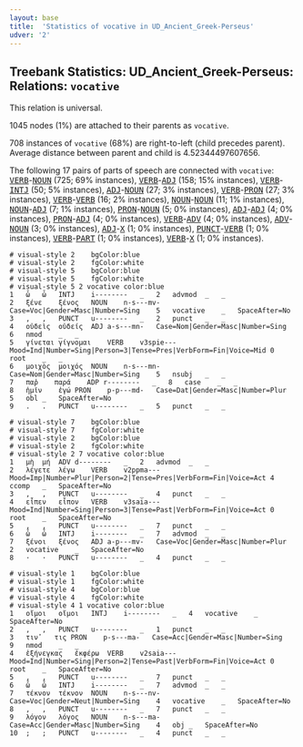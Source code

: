 ```yaml
---
layout: base
title:  'Statistics of vocative in UD_Ancient_Greek-Perseus'
udver: '2'
---
```


## Treebank Statistics: UD_Ancient_Greek-Perseus: Relations: `vocative`

This relation is universal.

1045 nodes (1%) are attached to their parents as `vocative`.

708 instances of `vocative` (68%) are right-to-left (child precedes parent).
Average distance between parent and child is 4.52344497607656.

The following 17 pairs of parts of speech are connected with `vocative`: <tt><a href="grc_perseus-pos-VERB.html">VERB</a></tt>-<tt><a href="grc_perseus-pos-NOUN.html">NOUN</a></tt> (725; 69% instances), <tt><a href="grc_perseus-pos-VERB.html">VERB</a></tt>-<tt><a href="grc_perseus-pos-ADJ.html">ADJ</a></tt> (158; 15% instances), <tt><a href="grc_perseus-pos-VERB.html">VERB</a></tt>-<tt><a href="grc_perseus-pos-INTJ.html">INTJ</a></tt> (50; 5% instances), <tt><a href="grc_perseus-pos-ADJ.html">ADJ</a></tt>-<tt><a href="grc_perseus-pos-NOUN.html">NOUN</a></tt> (27; 3% instances), <tt><a href="grc_perseus-pos-VERB.html">VERB</a></tt>-<tt><a href="grc_perseus-pos-PRON.html">PRON</a></tt> (27; 3% instances), <tt><a href="grc_perseus-pos-VERB.html">VERB</a></tt>-<tt><a href="grc_perseus-pos-VERB.html">VERB</a></tt> (16; 2% instances), <tt><a href="grc_perseus-pos-NOUN.html">NOUN</a></tt>-<tt><a href="grc_perseus-pos-NOUN.html">NOUN</a></tt> (11; 1% instances), <tt><a href="grc_perseus-pos-NOUN.html">NOUN</a></tt>-<tt><a href="grc_perseus-pos-ADJ.html">ADJ</a></tt> (7; 1% instances), <tt><a href="grc_perseus-pos-PRON.html">PRON</a></tt>-<tt><a href="grc_perseus-pos-NOUN.html">NOUN</a></tt> (5; 0% instances), <tt><a href="grc_perseus-pos-ADJ.html">ADJ</a></tt>-<tt><a href="grc_perseus-pos-ADJ.html">ADJ</a></tt> (4; 0% instances), <tt><a href="grc_perseus-pos-PRON.html">PRON</a></tt>-<tt><a href="grc_perseus-pos-ADJ.html">ADJ</a></tt> (4; 0% instances), <tt><a href="grc_perseus-pos-VERB.html">VERB</a></tt>-<tt><a href="grc_perseus-pos-ADV.html">ADV</a></tt> (4; 0% instances), <tt><a href="grc_perseus-pos-ADV.html">ADV</a></tt>-<tt><a href="grc_perseus-pos-NOUN.html">NOUN</a></tt> (3; 0% instances), <tt><a href="grc_perseus-pos-ADJ.html">ADJ</a></tt>-<tt><a href="grc_perseus-pos-X.html">X</a></tt> (1; 0% instances), <tt><a href="grc_perseus-pos-PUNCT.html">PUNCT</a></tt>-<tt><a href="grc_perseus-pos-VERB.html">VERB</a></tt> (1; 0% instances), <tt><a href="grc_perseus-pos-VERB.html">VERB</a></tt>-<tt><a href="grc_perseus-pos-PART.html">PART</a></tt> (1; 0% instances), <tt><a href="grc_perseus-pos-VERB.html">VERB</a></tt>-<tt><a href="grc_perseus-pos-X.html">X</a></tt> (1; 0% instances).


~~~ conllu
# visual-style 2	bgColor:blue
# visual-style 2	fgColor:white
# visual-style 5	bgColor:blue
# visual-style 5	fgColor:white
# visual-style 5 2 vocative	color:blue
1	ὦ	ὦ	INTJ	i--------	_	2	advmod	_	_
2	ξένε	ξένος	NOUN	n-s---mv-	Case=Voc|Gender=Masc|Number=Sing	5	vocative	_	SpaceAfter=No
3	,	,	PUNCT	u--------	_	2	punct	_	_
4	οὐδεὶς	οὐδείς	ADJ	a-s---mn-	Case=Nom|Gender=Masc|Number=Sing	6	nmod	_	_
5	γίνεται	γίγνομαι	VERB	v3spie---	Mood=Ind|Number=Sing|Person=3|Tense=Pres|VerbForm=Fin|Voice=Mid	0	root	_	_
6	μοιχὸς	μοιχός	NOUN	n-s---mn-	Case=Nom|Gender=Masc|Number=Sing	5	nsubj	_	_
7	παῤ	παρά	ADP	r--------	_	8	case	_	_
8	ἡμῖν	ἐγώ	PRON	p-p---md-	Case=Dat|Gender=Masc|Number=Plur	5	obl	_	SpaceAfter=No
9	.	.	PUNCT	u--------	_	5	punct	_	_

~~~


~~~ conllu
# visual-style 7	bgColor:blue
# visual-style 7	fgColor:white
# visual-style 2	bgColor:blue
# visual-style 2	fgColor:white
# visual-style 2 7 vocative	color:blue
1	μὴ	μή	ADV	d--------	_	2	advmod	_	_
2	λέγετε	λέγω	VERB	v2ppma---	Mood=Imp|Number=Plur|Person=2|Tense=Pres|VerbForm=Fin|Voice=Act	4	ccomp	_	SpaceAfter=No
3	,	,	PUNCT	u--------	_	4	punct	_	_
4	εἶπεν	εἶπον	VERB	v3saia---	Mood=Ind|Number=Sing|Person=3|Tense=Past|VerbForm=Fin|Voice=Act	0	root	_	SpaceAfter=No
5	,	,	PUNCT	u--------	_	7	punct	_	_
6	ὦ	ὦ	INTJ	i--------	_	7	advmod	_	_
7	ξένοι	ξένος	ADJ	a-p---mv-	Case=Voc|Gender=Masc|Number=Plur	2	vocative	_	SpaceAfter=No
8	·	·	PUNCT	u--------	_	4	punct	_	_

~~~


~~~ conllu
# visual-style 1	bgColor:blue
# visual-style 1	fgColor:white
# visual-style 4	bgColor:blue
# visual-style 4	fgColor:white
# visual-style 4 1 vocative	color:blue
1	οἴμοι	οἴμοι	INTJ	i--------	_	4	vocative	_	SpaceAfter=No
2	,	,	PUNCT	u--------	_	1	punct	_	_
3	τιν̓	τις	PRON	p-s---ma-	Case=Acc|Gender=Masc|Number=Sing	9	nmod	_	_
4	ἐξήνεγκας	ἐκφέρω	VERB	v2saia---	Mood=Ind|Number=Sing|Person=2|Tense=Past|VerbForm=Fin|Voice=Act	0	root	_	SpaceAfter=No
5	,	,	PUNCT	u--------	_	7	punct	_	_
6	ὦ	ὦ	INTJ	i--------	_	7	advmod	_	_
7	τέκνον	τέκνον	NOUN	n-s---nv-	Case=Voc|Gender=Neut|Number=Sing	4	vocative	_	SpaceAfter=No
8	,	,	PUNCT	u--------	_	7	punct	_	_
9	λόγον	λόγος	NOUN	n-s---ma-	Case=Acc|Gender=Masc|Number=Sing	4	obj	_	SpaceAfter=No
10	;	;	PUNCT	u--------	_	4	punct	_	_

~~~


